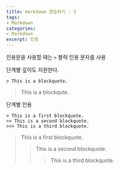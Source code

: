 ```yaml
---
title: markdown 연습하기 - 3
tags:
- Markdown
categories:
- Markdown
excerpt: 인용
---
```


인용문을 사용할 때는 `>` 블럭 인용 문자를 사용

단계별 깊이도 지원한다.

```
> This is a blockquote.
```

> This is a blockqute.

단계별 인용

```
> This is a first blockquote.
>> This is a second blockquote.
>>> This is a third blockquote.
```

> This is a first blockquote.
> > This is a second blockquote.
> > > This is a third blockquote.
